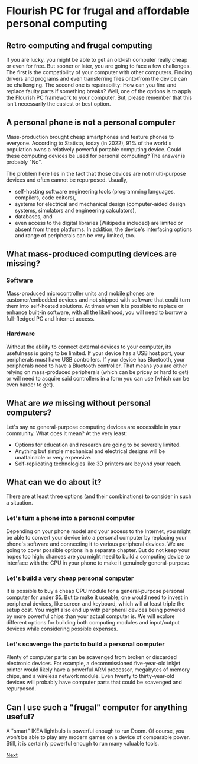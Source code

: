 # Flourish PC for frugal and affordable personal computing

## Retro computing and frugal computing
If you are lucky, you might be able to get an old-ish computer really cheap or even for free. But sooner or later, you are going to face a few challenges. The first is the compatibility of your computer with other computers. Finding drivers and programs and even transferring files onto/from the device can be challenging. The second one is repairability: How can you find and replace faulty parts if something breaks? Well, one of the options is to apply the Flourish PC framework to your computer. But, please remember that this isn't necessarily the easiest or best option.

## A personal phone is not a personal computer
Mass-production brought cheap smartphones and feature phones to everyone. According to Statista, today (in 2022), 91% of the world's population owns a relatively powerful portable computing device. Could these computing devices be used for personal computing? The answer is probably "No".

The problem here lies in the fact that those devices are not multi-purpose devices and often cannot be repurposed. Usually,
* self-hosting software engineering tools (programming languages, compilers, code editors),
* systems for electrical and mechanical design (computer-aided design systems, simulators and engineering calculators),
* databases, and
* even access to the digital libraries (Wikipedia included)
are limited or absent from these platforms. In addition, the device's interfacing options and range of peripherals can be very limited, too.

## What mass-produced computing devices are missing?
### Software
Mass-produced microcontroller units and mobile phones are customer/embedded devices and not shipped with software that could turn them into self-hosted solutions. At times when it is possible to replace or enhance built-in software, with all the likelihood, you will need to borrow a full-fledged PC and Internet access.

### Hardware
Without the ability to connect external devices to your computer, its usefulness is going to be limited. If your device has a USB host port, your peripherals must have USB controllers. If your device has Bluetooth, your peripherals need to have a Bluetooth controller. That means you are either relying on mass-produced peripherals (which can be pricey or hard to get) or will need to acquire said controllers in a form you can use (which can be even harder to get).

## What are _we_ missing without personal computers?
Let's say no general-purpose computing devices are accessible in your community. What does it mean? At the very least:
* Options for education and research are going to be severely limited.
* Anything but simple mechanical and electrical designs will be unattainable or very expensive.
* Self-replicating technologies like 3D printers are beyond your reach.

## What can we do about it?
There are at least three options (and their combinations) to consider in such a situation.

### Let's turn a phone into a personal computer
Depending on your phone model and your access to the Internet, you might be able to convert your device into a personal computer by replacing your phone's software and connecting it to various peripheral devices. We are going to cover possible options in a separate chapter. But do not keep your hopes too high: chances are you might need to build a computing device to interface with the CPU in your phone to make it genuinely general-purpose.

### Let's build a very cheap personal computer
It is possible to buy a cheap CPU module for a general-purpose personal computer for under $5. But to make it useable, one would need to invest in peripheral devices, like screen and keyboard, which will at least triple the setup cost. You might also end up with peripheral devices being powered by more powerful chips than your actual computer is. We will explore different options for building both computing modules and input/output devices while considering possible expenses.

### Let's scavenge the parts to build a personal computer
Plenty of computer parts can be scavenged from broken or discarded electronic devices. For example, a decommissioned five-year-old inkjet printer would likely have a powerful ARM processor, megabytes of memory chips, and a wireless network module. Even twenty to thirty-year-old devices will probably have computer parts that could be scavenged and repurposed.

## Can I use such a "frugal" computer for anything useful?
A "smart" IKEA lightbulb is powerful enough to run Doom. Of course, you won't be able to play any modern games on a device of comparable power. Still, it is certainly powerful enough to run many valuable tools.

[Next](../000/002.md)
